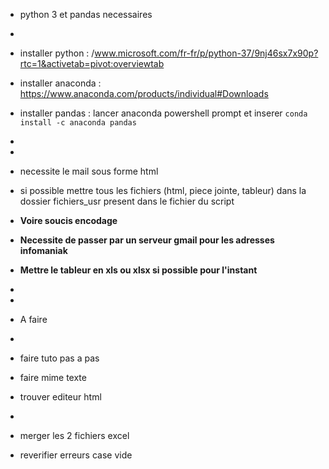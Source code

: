* python 3 et pandas necessaires
*
* installer python : /www.microsoft.com/fr-fr/p/python-37/9nj46sx7x90p?rtc=1&activetab=pivot:overviewtab
* installer anaconda : https://www.anaconda.com/products/individual#Downloads
* installer pandas : lancer anaconda powershell prompt et inserer ` conda install -c anaconda pandas `
* 
*
* necessite le mail sous forme html
* si possible mettre tous les fichiers (html, piece jointe, tableur) dans la dossier fichiers_usr present dans le fichier du script
* **Voire soucis encodage**
* **Necessite de passer par un serveur gmail pour les adresses infomaniak**
* **Mettre le tableur en xls ou xlsx si possible pour l'instant**
*
*


* A faire
*
* faire tuto pas a pas
* faire mime texte
* trouver editeur html
*
* merger les 2 fichiers excel
* reverifier erreurs case vide
